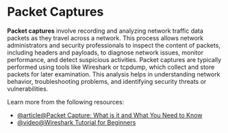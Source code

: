# Packet Captures

**Packet captures** involve recording and analyzing network traffic data packets as they travel across a network. This process allows network administrators and security professionals to inspect the content of packets, including headers and payloads, to diagnose network issues, monitor performance, and detect suspicious activities. Packet captures are typically performed using tools like Wireshark or tcpdump, which collect and store packets for later examination. This analysis helps in understanding network behavior, troubleshooting problems, and identifying security threats or vulnerabilities.

Learn more from the following resources:

- [@article@Packet Capture: What is it and What You Need to Know](https://www.varonis.com/blog/packet-capture)
- [@video@Wireshark Tutorial for Beginners](https://www.youtube.com/watch?v=qTaOZrDnMzQ)
